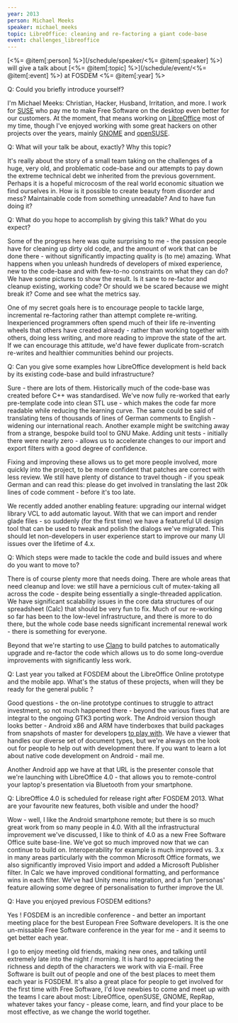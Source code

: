 ```yaml
---
year: 2013
person: Michael Meeks 
speaker: michael_meeks
topic: LibreOffice: cleaning and re-factoring a giant code-base
event: challenges_libreoffice
---
```


[<%= @item[:person] %>](/schedule/speaker/<%= @item[:speaker] %>) will give a talk about [<%= @item[:topic] %>](/schedule/event/<%= @item[:event] %>) at FOSDEM <%= @item[:year] %>

Q: Could you briefly introduce yourself?

I'm Michael Meeks: Christian, Hacker, Husband, Irritation, and more. I work for [SUSE](https://www.suse.com/) who pay me to make Free Software on the desktop even better for our customers. At the moment, that means working on [LibreOffice](http://www.libreoffice.org/) most of my time, though I've enjoyed working with some great hackers on other projects over the years, mainly [GNOME](http://www.gnome.org/) and [openSUSE](http://www.opensuse.org/en/).

Q: What will your talk be about, exactly? Why this topic?

It's really about the story of a small team taking on the challenges of a huge, very old, and problematic code-base and our attempts to pay down the extreme technical debt we inherited from the previous government. Perhaps it is a hopeful microcosm of the real world economic situation we find ourselves in. How is it possible to create beauty from disorder and mess? Maintainable code from something unreadable? And to have fun doing it?

Q: What do you hope to accomplish by giving this talk? What do you expect?

Some of the progress here was quite surprising to me - the passion people have for cleaning up dirty old code, and the amount of work that can be done there - without significantly impacting quality is (to me) amazing. What happens when you unleash hundreds of developers of mixed experience, new to the code-base and with few-to-no constraints on what they can do? We have some pictures to show the result. Is it sane to re-factor and cleanup existing, working code? Or should we be scared because we might break it? Come and see what the metrics say.

One of my secret goals here is to encourage people to tackle large, incremental re-factoring rather than attempt complete re-writing. Inexperienced programmers often spend much of their life re-inventing wheels that others have created already - rather than working together with others, doing less writing, and more reading to improve the state of the art. If we can encourage this attitude, we'd have fewer duplicate from-scratch re-writes and healthier communities behind our projects.

Q: Can you give some examples how LibreOffice development is held back by its existing code-base and build infrastructure?

Sure - there are lots of them. Historically much of the code-base was created before C++ was standardised. We've now fully re-worked that early pre-template code into clean STL use - which makes the code far more readable while reducing the learning curve. The same could be said of translating tens of thousands of lines of German comments to English - widening our international reach. Another example might be switching away from a strange, bespoke build tool to GNU Make. Adding unit tests - initially there were nearly zero - allows us to accelerate changes to our import and export filters with a good degree of confidence.

Fixing and improving these allows us to get more people involved, more quickly into the project, to be more confident that patches are correct with less review. We still have plenty of distance to travel though - if you speak German and can read this: please do get involved in translating the last 20k lines of code comment - before it's too late.

We recently added another enabling feature: upgrading our internal widget library VCL to add automatic layout. With that we can import and render glade files - so suddenly (for the first time) we have a featureful UI design tool that can be used to tweak and polish the dialogs we've migrated. This should let non-developers in user experience start to improve our many UI issues over the lifetime of 4.x.  

Q: Which steps were made to tackle the code and build issues and where do you want to move to? 

There is of course plenty more that needs doing. There are whole areas that need cleanup and love: we still have a pernicious cult of mutex-taking all across the code - despite being essentially a single-threaded application. We have significant scalability issues in the core data structures of our spreadsheet (Calc) that should be very fun to fix. Much of our re-working so far has been to the low-level infrastructure, and there is more to do there, but the whole code base needs significant incremental renewal work - there is something for everyone.

Beyond that we're starting to use [Clang](http://clang.llvm.org/) to build patches to automatically upgrade and re-factor the code which allows us to do some long-overdue improvements with significantly less work.

Q: Last year you talked at FOSDEM about the LibreOffice Online prototype and the mobile app. What's the status of these projects, when will they be ready for the general public ?

Good questions - the on-line prototype continues to struggle to attract investment, so not much happened there - beyond the various fixes that are integral to the ongoing GTK3 porting work. The Android version though looks better - Android x86 and ARM have tinderboxes that build packages from snapshots of master for developers [to play with](http://dev-builds.libreoffice.org/daily/master/Android-ARM@24-Bytemark-Hosting/current/). We have a viewer that handles our diverse set of document types, but we're always on the look out for people to help out with development there. If you want to learn a lot about native code development on Android - mail me.

Another Android app we have at that URL is the presenter console that we're launching with LibreOffice 4.0 - that allows you to remote-control your laptop's presentation via Bluetooth from your smartphone.

Q: LibreOffice 4.0 is scheduled for release right after FOSDEM 2013. What are your favourite new features, both visible and under the hood?

Wow - well, I like the Android smartphone remote; but there is so much great work from so many people in 4.0. With all the infrastructural improvement we've discussed, I like to think of 4.0 as a new Free Software Office suite base-line. We've got so much improved now that we can continue to build on. Interoperability for example is much improved vs. 3.x in many areas particularly with the common Microsoft Office formats, we also significantly improved Visio import and added a Microsoft Publisher filter. In Calc we have improved conditional formatting, and performance wins in each filter. We've had Unity menu integration, and a fun 'personas' feature allowing some degree of personalisation to further improve the UI. 

Q: Have you enjoyed previous FOSDEM editions?

Yes ! FOSDEM is an incredible conference - and better an important meeting place for the best European Free Software developers. It is the one un-missable Free Software conference in the year for me - and it seems to get better each year.

I go to enjoy meeting old friends, making new ones, and talking until extremely late into the night / morning. It is hard to appreciating the richness and depth of the characters we work with via E-mail. Free Software is built out of people and one of the best places to meet them each year is FOSDEM. It's also a great place for people to get involved for the first time with Free Software, I'd love newbies to come and meet up with the teams I care about most: LibreOffice, openSUSE, GNOME, RepRap, whatever takes your fancy - please come, learn, and find your place to be most effective, as we change the world together. 
